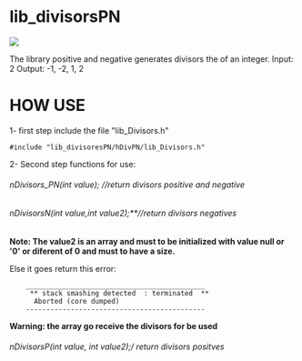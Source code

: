 # lib_divisorsPN

![](https://github.com/Leumim2020/lib_divisorsPN/blob/main/image/lg.png)

The library positive and negative generates divisors the of an integer.
Input: 2
Output: -1, -2, 1, 2

# HOW USE

1- first step include the file "lib_Divisors.h"

    #include "lib_divisoresPN/hDivPN/lib_Divisors.h"
    
2- Second step functions for use:

###### nDivisors_PN(int value); //return divisors positive and negative
###### nDivisorsN(int value,int value2);**//return divisors negatives

 **Note: The value2 is an array and must to be initialized with value null or '0' or diferent of 0 and must to have a size.**
       
  Else it goes return this error:  
  
        ____________________________________________
         ** stack smashing detected  : terminated  **                      
          Aborted (core dumped)   
        --------------------------------------------
  **Warning: the array go receive the divisors for be used**
  
 ###### nDivisorsP(int value, int value2);/ return divisors positves

       
      



